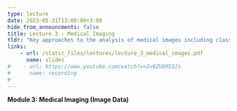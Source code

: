 ```yaml
---
type: lecture
date: 2023-05-31T13:00:00+3:00
hide_from_announcments: false
title: Lecture 3 - Medical Imaging
tldr: "Key approaches to the analysis of medical images including classic computer vision and deep learning approaches"
links: 
    - url: /static_files/lectures/lecture_3_medical_images.pdf
      name: slides 
#    - url: https://www.youtube.com/watch?v=2v0ZU6MIO2s
#      name: recording
#        
---
```

<strong>Module 3: Medical Imaging (Image Data)</strong>
